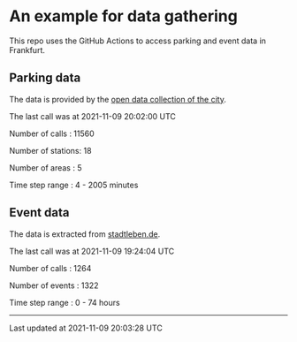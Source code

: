 # An example for data gathering

This repo uses the GitHub Actions to access parking and event data in Frankfurt.

## Parking data
The data is provided by the [open data collection of the city](https://www.offenedaten.frankfurt.de/).

The last call was at 2021-11-09 20:02:00 UTC

Number of calls   : 11560

Number of stations:    18

Number of areas   :     5

Time step range   :     4 -  2005 minutes


## Event data
The data is extracted from [stadtleben.de](https://stadtleben.de/frankfurt/).

The last call was at 2021-11-09 19:24:04 UTC

Number of calls   : 1264

Number of events  : 1322

Time step range   :    0 -   74 hours


----

Last updated at 2021-11-09 20:03:28 UTC
